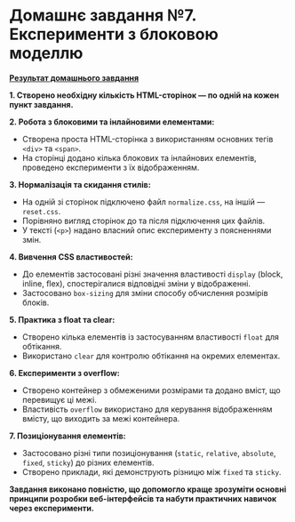 # Домашнє завдання №7. Експерименти з блоковою моделлю

**[Результат домашнього завдання](https://andrusi4ka.github.io/Fullstack-home-work-7/)**

**1. Створено необхідну кількість HTML-сторінок — по одній на кожен пункт завдання.**

**2. Робота з блоковими та інлайновими елементами:**

   - Створена проста HTML-сторінка з використанням основних тегів `<div>` та `<span>`.
   - На сторінці додано кілька блокових та інлайнових елементів, проведено експерименти з їх відображенням.

**3. Нормалізація та скидання стилів:**

   - На одній зі сторінок підключено файл `normalize.css`, на іншій — `reset.css`.
   - Порівняно вигляд сторінок до та після підключення цих файлів.
   - У тексті (`<p>`) надано власний опис експерименту з поясненнями змін.

**4. Вивчення CSS властивостей:**

   - До елементів застосовані різні значення властивості `display` (block, inline, flex), спостерігалися відповідні зміни у відображенні.
   - Застосовано `box-sizing` для зміни способу обчислення розмірів блоків.

**5. Практика з float та clear:**

   - Створено кілька елементів із застосуванням властивості `float` для обтікання.
   - Використано `clear` для контролю обтікання на окремих елементах.

**6. Експерименти з overflow:**

   - Створено контейнер з обмеженими розмірами та додано вміст, що перевищує ці межі.
   - Властивість `overflow` використано для керування відображенням вмісту, що виходить за межі контейнера.

**7. Позиціонування елементів:**

   - Застосовано різні типи позиціонування (`static`, `relative`, `absolute`, `fixed`, `sticky`) до різних елементів.
   - Створено приклади, які демонструють різницю між `fixed` та `sticky`.

**Завдання виконано повністю, що допомогло краще зрозуміти основні принципи розробки веб-інтерфейсів та набути практичних навичок через експерименти.**
